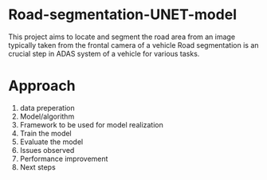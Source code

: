 # Road-segmentation-UNET-model
This project aims to locate and segment the road area from an image typically taken from the frontal camera of a vehicle
Road segmentation is an crucial step in ADAS system of a vehicle for various tasks. 

# Approach
1. data preperation
2. Model/algorithm
3. Framework to be used for model realization
4. Train the model
5. Evaluate the model
6. Issues observed
7. Performance improvement
8. Next steps

